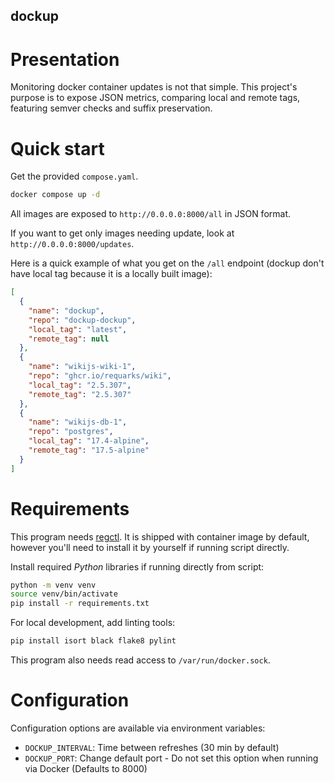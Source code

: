 dockup
---

# Presentation
Monitoring docker container updates is not that simple. This project's purpose is to expose JSON metrics, comparing local and remote tags, featuring semver checks and suffix preservation.

# Quick start
Get the provided `compose.yaml`.
```bash
docker compose up -d
```

All images are exposed to `http://0.0.0.0:8000/all` in JSON format.

If you want to get only images needing update, look at `http://0.0.0.0:8000/updates`.

Here is a quick example of what you get on the `/all` endpoint (dockup don't have local tag because it is a locally built image):
```json
[
  {
    "name": "dockup",
    "repo": "dockup-dockup",
    "local_tag": "latest",
    "remote_tag": null
  },
  {
    "name": "wikijs-wiki-1",
    "repo": "ghcr.io/requarks/wiki",
    "local_tag": "2.5.307",
    "remote_tag": "2.5.307"
  },
  {
    "name": "wikijs-db-1",
    "repo": "postgres",
    "local_tag": "17.4-alpine",
    "remote_tag": "17.5-alpine"
  }
]
```

# Requirements
This program needs [regctl](https://github.com/regclient/regclient.git).
It is shipped with container image by default, however you'll need to install it by yourself if running script directly.

Install required *Python* libraries if running directly from script:
```bash
python -m venv venv
source venv/bin/activate
pip install -r requirements.txt
```

For local development, add linting tools:
```bash
pip install isort black flake8 pylint
```

This program also needs read access to `/var/run/docker.sock`.

# Configuration
Configuration options are available via environment variables:
- `DOCKUP_INTERVAL`: Time between refreshes (30 min by default)
- `DOCKUP_PORT`: Change default port - Do not set this option when running via Docker (Defaults to 8000)
